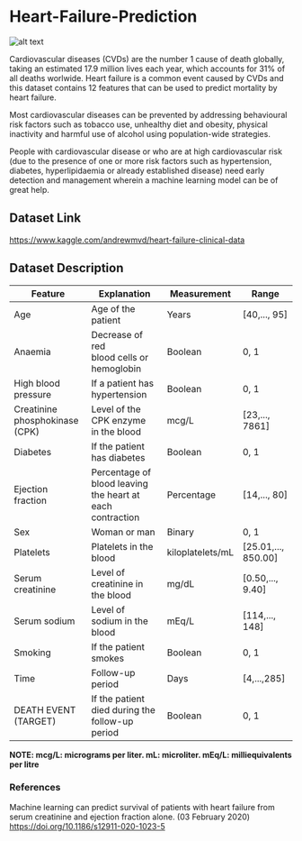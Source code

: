 # Heart-Failure-Prediction

![alt text](https://github.com/sauravmishra1710/Heart-Failure-Prediction/blob/main/heart_anatomy.jpg)

Cardiovascular diseases (CVDs) are the number 1 cause of death globally, taking an estimated 17.9 million lives 
each year, which accounts for 31% of all deaths worlwide. Heart failure is a common event caused by CVDs and this
dataset contains 12 features that can be used to predict mortality by heart failure.

Most cardiovascular diseases can be prevented by addressing behavioural risk factors such as tobacco use, unhealthy
diet and obesity, physical inactivity and harmful use of alcohol using population-wide strategies.

People with cardiovascular disease or who are at high cardiovascular risk (due to the presence of one or more risk 
factors such as hypertension, diabetes, hyperlipidaemia or already established disease) need early detection and 
management wherein a machine learning model can be of great help.

 ## Dataset Link 
 
 https://www.kaggle.com/andrewmvd/heart-failure-clinical-data
 
 ## Dataset Description
 
 Feature | Explanation | Measurement	| Range
------------- | ------------- |------------- | -------------
Age	|Age of the patient	|Years |	[40,..., 95]
Anaemia	|Decrease of red <br> blood cells or hemoglobin |	Boolean|	0, 1
High blood pressure |	If a patient has hypertension |	Boolean	 |0, 1
Creatinine phosphokinase<br>(CPK) |	Level of the CPK enzyme <br>in the blood |	mcg/L|	[23,..., 7861]
Diabetes|	If the patient has diabetes |	Boolean	| 0, 1
Ejection fraction|	Percentage of blood leaving<br>the heart at each contraction|Percentage	|	[14,..., 80]
Sex	| Woman or man |	Binary|	0, 1
Platelets|	Platelets in the blood|	kiloplatelets/mL|	[25.01,..., 850.00]
Serum creatinine|	Level of creatinine in the blood|	mg/dL|	[0.50,..., 9.40]
Serum sodium|	Level of sodium in the blood|	mEq/L|	[114,..., 148]
Smoking|	If the patient smokes|	Boolean	|0, 1
Time|	Follow-up period|	Days|	[4,...,285]
DEATH EVENT<br>(TARGET)|	If the patient died during the follow-up period|	Boolean|	0, 1

**NOTE: mcg/L: micrograms per liter. mL: microliter. mEq/L: milliequivalents per litre**
 
 ### References
 
Machine learning can predict survival of patients with heart failure from serum creatinine and
ejection fraction alone. (03 February 2020) https://doi.org/10.1186/s12911-020-1023-5
 
